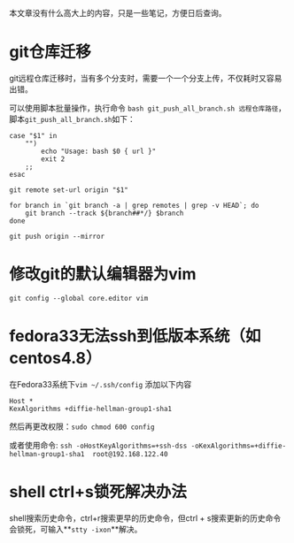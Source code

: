 本文章没有什么高大上的内容，只是一些笔记，方便日后查询。

# git仓库迁移

git远程仓库迁移时，当有多个分支时，需要一个一个分支上传，不仅耗时又容易出错。

可以使用脚本批量操作，执行命令 `bash git_push_all_branch.sh 远程仓库路径`，脚本`git_push_all_branch.sh`如下：

```shell
case "$1" in
	"")
		echo "Usage: bash $0 { url }"
		exit 2
	;;
esac

git remote set-url origin "$1"

for branch in `git branch -a | grep remotes | grep -v HEAD`; do
	git branch --track ${branch##*/} $branch
done

git push origin --mirror
```

# 修改git的默认编辑器为vim

`git config --global core.editor vim`

# fedora33无法ssh到低版本系统（如centos4.8）

在Fedora33系统下`vim ~/.ssh/config` 添加以下内容

```
Host *
KexAlgorithms +diffie-hellman-group1-sha1
```

然后再更改权限：`sudo chmod 600 config`

或者使用命令: `ssh -oHostKeyAlgorithms=+ssh-dss -oKexAlgorithms=+diffie-hellman-group1-sha1  root@192.168.122.40`

# shell ctrl+s锁死解决办法

shell搜索历史命令，ctrl+r搜索更早的历史命令，但ctrl + s搜索更新的历史命令会锁死，可输入**`stty -ixon`**解决。

